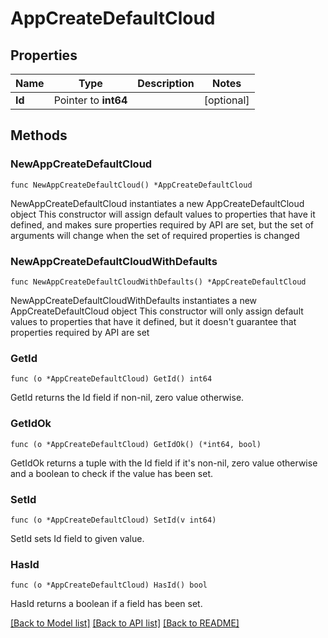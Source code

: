 # AppCreateDefaultCloud

## Properties

Name | Type | Description | Notes
------------ | ------------- | ------------- | -------------
**Id** | Pointer to **int64** |  | [optional] 

## Methods

### NewAppCreateDefaultCloud

`func NewAppCreateDefaultCloud() *AppCreateDefaultCloud`

NewAppCreateDefaultCloud instantiates a new AppCreateDefaultCloud object
This constructor will assign default values to properties that have it defined,
and makes sure properties required by API are set, but the set of arguments
will change when the set of required properties is changed

### NewAppCreateDefaultCloudWithDefaults

`func NewAppCreateDefaultCloudWithDefaults() *AppCreateDefaultCloud`

NewAppCreateDefaultCloudWithDefaults instantiates a new AppCreateDefaultCloud object
This constructor will only assign default values to properties that have it defined,
but it doesn't guarantee that properties required by API are set

### GetId

`func (o *AppCreateDefaultCloud) GetId() int64`

GetId returns the Id field if non-nil, zero value otherwise.

### GetIdOk

`func (o *AppCreateDefaultCloud) GetIdOk() (*int64, bool)`

GetIdOk returns a tuple with the Id field if it's non-nil, zero value otherwise
and a boolean to check if the value has been set.

### SetId

`func (o *AppCreateDefaultCloud) SetId(v int64)`

SetId sets Id field to given value.

### HasId

`func (o *AppCreateDefaultCloud) HasId() bool`

HasId returns a boolean if a field has been set.


[[Back to Model list]](../README.md#documentation-for-models) [[Back to API list]](../README.md#documentation-for-api-endpoints) [[Back to README]](../README.md)


